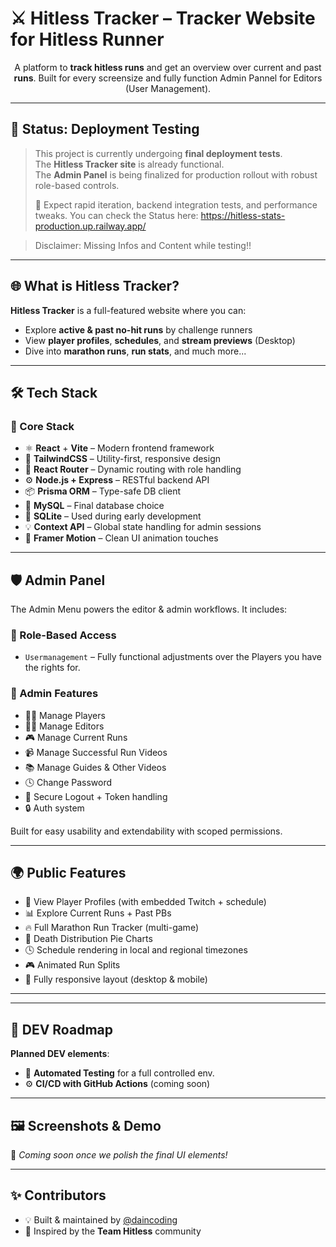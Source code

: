 # ⚔️ Hitless Tracker – Tracker Website for Hitless Runner

<div align="center">

A platform to **track hitless runs** and get an overview over current and past **runs**.
Built for every screensize and fully function Admin Pannel for Editors (User Management).

</div>

---

## 🚧 Status: **Deployment Testing**

> This project is currently undergoing **final deployment tests**.  
> The **Hitless Tracker site** is already functional.  
> The **Admin Panel** is being finalized for production rollout with robust role-based controls.
>
> 🧪 Expect rapid iteration, backend integration tests, and performance tweaks.
> You can check the Status here: https://hitless-stats-production.up.railway.app/

> Disclaimer: Missing Infos and Content while testing!!

---

## 🌐 What is Hitless Tracker?

**Hitless Tracker** is a full-featured website where you can:

- Explore **active & past no-hit runs** by challenge runners
- View **player profiles**, **schedules**, and **stream previews** (Desktop)
- Dive into **marathon runs**, **run stats**, and much more...

---

## 🛠 Tech Stack

### 🧱 Core Stack

- ⚛️ **React** + **Vite** – Modern frontend framework
- 🎨 **TailwindCSS** – Utility-first, responsive design
- 🚦 **React Router** – Dynamic routing with role handling
- ⚙️ **Node.js + Express** – RESTful backend API
- 📦 **Prisma ORM** – Type-safe DB client
- 🐬 **MySQL** – Final database choice
- 💾 **SQLite** – Used during early development
- 💡 **Context API** – Global state handling for admin sessions
- 🎥 **Framer Motion** – Clean UI animation touches

---

## 🛡 Admin Panel

The Admin Menu powers the editor & admin workflows. It includes:

### 🔐 Role-Based Access

- `Usermanagement` – Fully functional adjustments over the Players you have the rights for.

### 🧰 Admin Features

- 🧑‍💼 Manage Players
- 🧑‍🔧 Manage Editors
- 🎮 Manage Current Runs
- 📹 Manage Successful Run Videos
- 📚 Manage Guides & Other Videos
- 🕓 Change Password
- 🚪 Secure Logout + Token handling
- 🔒 Auth system

Built for easy usability and extendability with scoped permissions.

---

## 🌍 Public Features

- 🧙 View Player Profiles (with embedded Twitch + schedule)
- 📊 Explore Current Runs + Past PBs
- 🔥 Full Marathon Run Tracker (multi-game)
- 🧠 Death Distribution Pie Charts
- 🕓 Schedule rendering in local and regional timezones
- 🎮 Animated Run Splits
- 📜 Fully responsive layout (desktop & mobile)

---

---

## 🐳 DEV Roadmap

**Planned DEV elements**:

- 🔁 **Automated Testing** for a full controlled env.
- ⚙️ **CI/CD with GitHub Actions** (coming soon)

---

## 🖼 Screenshots & Demo

📸 _Coming soon once we polish the final UI elements!_

---

## ✨ Contributors

- 💡 Built & maintained by [@daincoding](https://github.com/daincoding)
- 🧙 Inspired by the **Team Hitless** community
